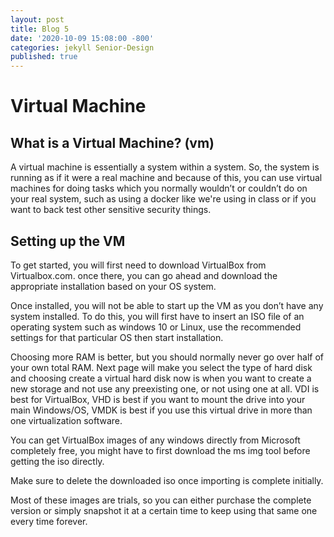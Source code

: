 ```yaml
---
layout: post
title: Blog 5
date: '2020-10-09 15:08:00 -800'
categories: jekyll Senior-Design
published: true
---
```


# Virtual Machine

## What is a Virtual Machine? (vm)
  A virtual machine is essentially a system within a system. So, the system is running as if it were a real machine and because of this, you can use virtual machines for doing tasks which you normally wouldn’t or couldn’t do on your real system, such as using a docker like we're using in class or if you want to back test other sensitive security things.
  
 ## Setting up the VM
   To get started, you will first need to download VirtualBox from Virtualbox.com. once there, you can go ahead and download the appropriate installation based on your OS system.
   
   Once installed, you will not be able to start up the VM as you don’t have any system installed. To do this, you will first have to insert an ISO file of an operating system such as windows 10 or Linux, use the recommended settings for that particular OS then start installation.
  
  Choosing more RAM is better, but you should normally never go over half of your own total RAM. Next page will make you select the type of hard disk and choosing create a virtual hard disk now is when you want to create a new storage and not use any preexisting one, or not using one at all. VDI is best for VirtualBox, VHD is best if you want to mount the drive into your main Windows/OS, VMDK is best if you use this virtual drive in more than one virtualization software. 
    
  You can get VirtualBox images of any windows directly from Microsoft completely free, you might have to first download the ms img tool before getting the iso directly. 
  
  Make sure to delete the downloaded iso once importing is complete initially. 
  
  Most of these images are trials, so you can either purchase the complete version or simply snapshot it at a certain time to keep using that same one every time forever.
